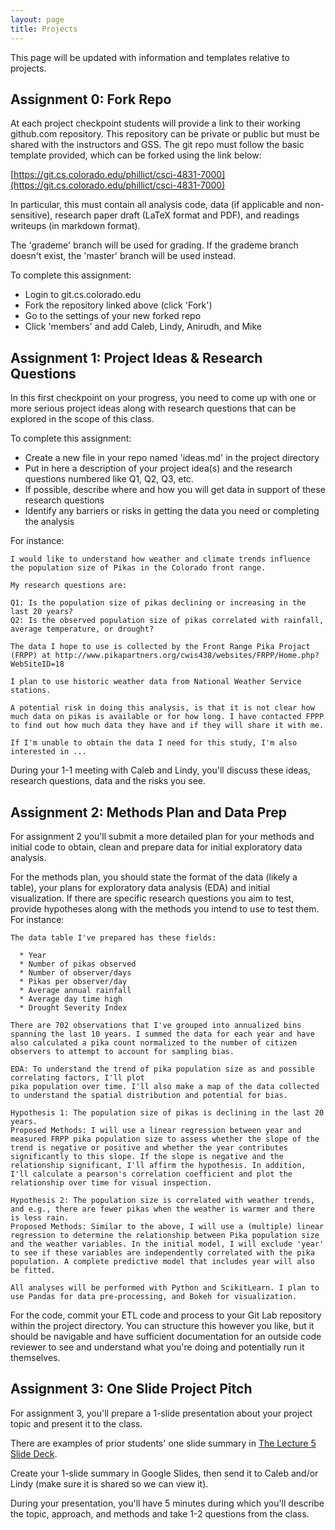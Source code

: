 ```yaml
---
layout: page
title: Projects
---
```


This page will be updated with information and templates relative to projects.

## Assignment 0: Fork Repo

At each project checkpoint students will provide a link to their working github.com repository. This repository can be private or public but must be shared with the instructors and GSS. The git repo must follow the basic template provided, which can be forked using the link below:

[https://git.cs.colorado.edu/phillict/csci-4831-7000](https://git.cs.colorado.edu/phillict/csci-4831-7000)

In particular, this must contain all analysis code, data (if applicable and non-sensitive), research paper draft (LaTeX format and PDF), and readings writeups (in markdown format).

The 'grademe' branch will be used for grading. If the grademe branch doesn't exist, the 'master' branch will be used instead.

To complete this assignment:

  * Login to git.cs.colorado.edu
  * Fork the repository linked above (click 'Fork')
  * Go to the settings of your new forked repo
  * Click 'members' and add Caleb, Lindy, Anirudh, and Mike
  
## Assignment 1: Project Ideas & Research Questions

In this first checkpoint on your progress, you need to come up with one or more serious project ideas along with research questions that can be explored in the scope of this class. 

To complete this assignment:

  * Create a new file in your repo named 'ideas.md' in the project directory
  * Put in here a description of your project idea(s) and the research questions numbered like Q1, Q2, Q3, etc.
  * If possible, describe where and how you will get data in support of these research questions
  * Identify any barriers or risks in getting the data you need or completing the analysis 

For instance:

```
I would like to understand how weather and climate trends influence the population size of Pikas in the Colorado front range.

My research questions are:

Q1: Is the population size of pikas declining or increasing in the last 20 years?
Q2: Is the observed population size of pikas correlated with rainfall, average temperature, or drought?

The data I hope to use is collected by the Front Range Pika Projact (FRPP) at http://www.pikapartners.org/cwis438/websites/FRPP/Home.php?WebSiteID=18

I plan to use historic weather data from National Weather Service stations.

A potential risk in doing this analysis, is that it is not clear how much data on pikas is available or for how long. I have contacted FPPP to find out how much data they have and if they will share it with me.

If I'm unable to obtain the data I need for this study, I'm also interested in ...
```

During your 1-1 meeting with Caleb and Lindy, you'll discuss these ideas, research questions, data and the risks you see.

## Assignment 2: Methods Plan and Data Prep

For assignment 2 you'll submit a more detailed plan for your methods and initial code to obtain, clean and prepare data for initial exploratory data analysis.

For the methods plan, you should state the format of the data (likely a table), your plans for exploratory data analysis (EDA) and initial visualization. If there are specific research questions you aim to test, provide hypotheses along with the methods you intend to use to test them. For instance:

```
The data table I've prepared has these fields:

  * Year
  * Number of pikas observed
  * Number of observer/days
  * Pikas per observer/day
  * Average annual rainfall
  * Average day time high
  * Drought Severity Index
  
There are 702 observations that I've grouped into annualized bins spanning the last 10 years. I summed the data for each year and have also calculated a pika count normalized to the number of citizen observers to attempt to account for sampling bias.

EDA: To understand the trend of pika population size as and possible correlating factors, I'll plot
pika population over time. I'll also make a map of the data collected to understand the spatial distribution and potential for bias.

Hypothesis 1: The population size of pikas is declining in the last 20 years.
Proposed Methods: I will use a linear regression between year and measured FRPP pika population size to assess whether the slope of the trend is negative or positive and whether the year contributes significantly to this slope. If the slope is negative and the relationship significant, I'll affirm the hypothesis. In addition, I'll calculate a pearson's correlation coefficient and plot the relationship over time for visual inspection.

Hypothesis 2: The population size is correlated with weather trends, and e.g., there are fewer pikas when the weather is warmer and there is less rain.
Proposed Methods: Similar to the above, I will use a (multiple) linear regression to determine the relationship between Pika population size and the weather variables. In the initial model, I will exclude 'year' to see if these variables are independently correlated with the pika population. A complete predictive model that includes year will also be fitted.

All analyses will be performed with Python and ScikitLearn. I plan to use Pandas for data pre-processing, and Bokeh for visualization.
```

For the code, commit your ETL code and process to your Git Lab repository within the project directory. You can structure this however you like, but it should be navigable and have sufficient documentation for an outside code reviewer to see and understand what you're doing and potentially run it themselves.

## Assignment 3: One Slide Project Pitch

For assignment 3, you'll prepare a 1-slide presentation about your project topic and present it to the class. 

There are examples of prior students' one slide summary in [The Lecture 5 Slide Deck](https://docs.google.com/presentation/d/1uMkUP0nezLKsI5AvFMoTfQ96WywtTgEvxPx4gKjRfVE/edit#slide=id.g63928dafca_0_0).

Create your 1-slide summary in Google Slides, then send it to Caleb and/or Lindy (make sure it is shared so we can view it).

During your presentation, you'll have 5 minutes during which you'll describe the topic, approach, and methods and take 1-2 questions from the class.
